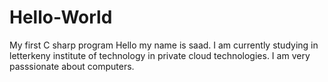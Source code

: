 # Hello-World
My first C sharp program
Hello my name is saad.
I am currently studying in letterkeny institute of technology in private cloud technologies.
I am very passsionate about computers.
